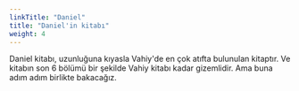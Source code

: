 ```yaml
---
linkTitle: "Daniel"
title: "Daniel'in kitabı"
weight: 4
---
```



Daniel kitabı, uzunluğuna kıyasla Vahiy'de en çok atıfta bulunulan kitaptır. Ve kitabın son 6 bölümü bir şekilde Vahiy kitabı kadar gizemlidir.
Ama buna adım adım birlikte bakacağız.